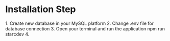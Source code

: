 <h1>Installation Step</h1>
1. Create new database in your MySQL platform
2. Change .env file for database connection
3. Open your terminal and run the application
    npm run start:dev
4.